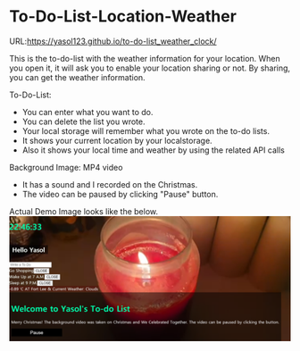 # To-Do-List-Location-Weather 
URL:https://yasol123.github.io/to-do-list_weather_clock/

This is the to-do-list with the weather information for your location.
When you open it, it will ask you to enable your location sharing or not. By sharing, you can get the weather information.

To-Do-List:
- You can enter what you want to do.
- You can delete the list you wrote.
- Your local storage will remember what you wrote on the to-do lists.
- It shows your current location by your localstorage.
- Also it shows your local time and weather by using the related API calls

Background Image: MP4 video
 - It has a sound and I recorded on the Christmas. 
 - The video can be paused by clicking "Pause" button.
 
Actual Demo Image looks like the below.
![Demo](/demo.png)
